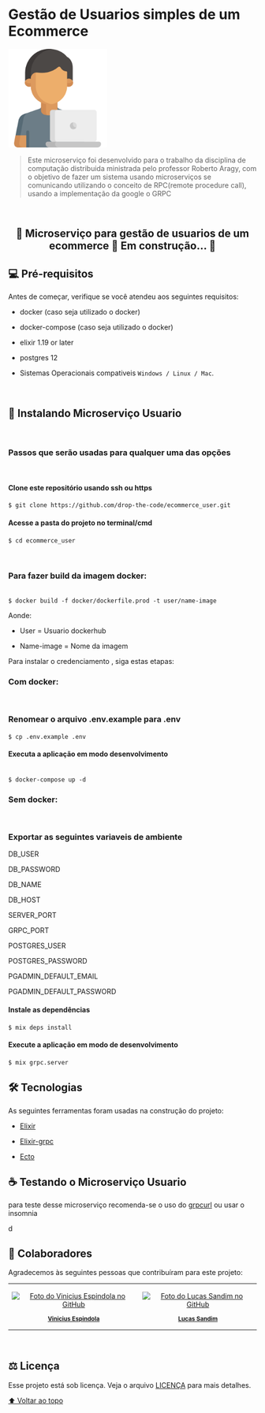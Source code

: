 
# Gestão de Usuarios simples de um Ecommerce

  

<!---Esses são exemplos. Veja https://shields.io para outras pessoas ou para personalizar este conjunto de escudos. Você pode querer incluir dependências, status do projeto e informações de licença aqui--->

  

<!--

  

![GitHub repo size](https://img.shields.io/github/repo-size/Vinny1892/credenciamento-frontend?style=for-the-badge)

  

![GitHub language count](https://img.shields.io/github/languages/count/Vinny1892/credenciamento-frontend?style=for-the-badge)

  

![NPM version](https://img.shields.io/npm/v/npm?style=for-the-badge)

  

![Bitbucket open issues](https://img.shields.io/bitbucket/issues/iuricode/README-template?style=for-the-badge)

  

![Bitbucket open pull requests](https://img.shields.io/bitbucket/pr-raw/iuricode/README-template?style=for-the-badge)

  

![](https://img.shields.io/github/license/Vinny1892/credenciamento-frontend?style=for-the-badge)

  

--->

  

<img  src="resources/programmer.png"  alt="user image"  height="200px"  >

  

  

> Este microserviço foi desenvolvido para o trabalho da disciplina de computação distribuida ministrada pelo professor Roberto Aragy, com o objetivo de fazer um sistema usando microserviços se comunicando utilizando o conceito de RPC(remote procedure call), usando a implementação da google o GRPC

  

<br>

<h2  align="center"> 🚧 Microserviço para gestão de usuarios de um ecommerce 🚀 Em construção... 🚧</h4>

## 💻 Pré-requisitos


Antes de começar, verifique se você atendeu aos seguintes requisitos:

  

<!---Estes são apenas requisitos de exemplo. Adicionar, duplicar ou remover conforme necessário--->

  

* docker (caso seja utilizado o docker)

  

* docker-compose (caso seja utilizado o docker)

  
  

* elixir 1.19 or later

  

* postgres 12

  

* Sistemas Operacionais compativeis `Windows / Linux / Mac`.

<br>


## 🚀 Instalando Microserviço Usuario


<br>

### Passos que serão usadas para qualquer uma das opções


<br>

#### Clone este repositório usando ssh ou https

````
$ git clone https://github.com/drop-the-code/ecommerce_user.git
````
#### Acesse a pasta do projeto no terminal/cmd

```
$ cd ecommerce_user

```

<br>

### Para fazer build da imagem docker:


```docker

$ docker build -f docker/dockerfile.prod -t user/name-image

```

Aonde:


* User = Usuario dockerhub


* Name-image = Nome da imagem


Para instalar o credenciamento , siga estas etapas:

### Com docker:

<br>

### Renomear o arquivo .env.example para .env

```
$ cp .env.example .env

```
#### Executa a aplicação em modo desenvolvimento


```

$ docker-compose up -d

```
### Sem docker:

<br>

### Exportar as seguintes variaveis de ambiente

DB_USER

DB_PASSWORD

DB_NAME

DB_HOST

SERVER_PORT

GRPC_PORT

POSTGRES_USER

POSTGRES_PASSWORD

PGADMIN_DEFAULT_EMAIL

PGADMIN_DEFAULT_PASSWORD


#### Instale as dependências


```
$ mix deps install

```


#### Execute a aplicação em modo de desenvolvimento


```
$ mix grpc.server

```

## 🛠 Tecnologias


As seguintes ferramentas foram usadas na construção do projeto:


-  [Elixir](https://elixir-lang.org/)

-  [Elixir-grpc](https://github.com/elixir-grpc/grpc)

-  [Ecto](https://github.com/elixir-ecto/ecto)

## ☕ Testando  o Microserviço Usuario

para teste desse microserviço recomenda-se o uso do [grpcurl](https://github.com/fullstorydev/grpcurl) ou usar o insomnia

d


## 🤝 Colaboradores


Agradecemos às seguintes pessoas que contribuíram para este projeto:


<table>

<tr>


<td  align="center">

<a  href="#">

<img  src="https://avatars2.githubusercontent.com/u/41531003?s=460&v=4"  width="100px;"  alt="Foto do Vinicius Espindola no GitHub"/><br>

<sub>

<b>Vinicius Espindola</b>

</sub>

</a>

</td>

<td  align="center">

<a  href="#">

<img  src="https://avatars.githubusercontent.com/u/43496077?v=4"  width="100px;"  alt="Foto do Lucas Sandim no GitHub"/><br>

<sub>

<b>Lucas Sandim</b>

</sub>

</a>

</td>

</table>

<!--

<td align="center">

<a href="#">

<img src="https://s2.glbimg.com/FUcw2usZfSTL6yCCGj3L3v3SpJ8=/smart/e.glbimg.com/og/ed/f/original/2019/04/25/zuckerberg_podcast.jpg" width="100px;" alt="Foto do Mark Zuckerberg"/><br>

<sub>

<b>Mark Zuckerberg</b>

</sub>

</a>

</td>

<td align="center">

<a href="#">

<img src="https://miro.medium.com/max/360/0*1SkS3mSorArvY9kS.jpg" width="100px;" alt="Foto do Steve Jobs"/><br>
<sub>

<b>Steve Jobs</b>

</sub>

</a>

</td>

</tr>

</table>

-->

<!--

## 😄 Seja um dos contribuidores<br>


Quer fazer parte desse projeto? Clique [AQUI](CONTRIBUTING.md) e leia como contribuir.

-->

<br>

## :balance_scale: Licença

Esse projeto está sob licença. Veja o arquivo [LICENÇA](LICENSE) para mais detalhes.


[⬆ Voltar ao topo](#Gestão-de-Usuarios-simples-de-um-Ecommerce)
